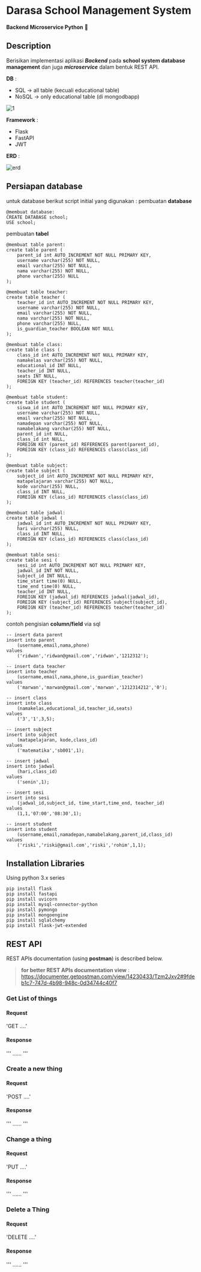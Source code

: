 # Darasa School Management System
**Backend Microservice Python** :wave:

## Description
Berisikan implementasi aplikasi _**Backend**_ pada **school system database management** dan juga _**microservice**_ dalam bentuk REST API.

**DB** :
* SQL  -> all table (kecuali educational table)
* NoSQL -> only educational table (di mongodbapp)
 
![1](https://user-images.githubusercontent.com/23287190/124367013-1ae2e700-dc7e-11eb-8197-02235191691f.png)

**Framework** :
* Flask  
* FastAPI 
* JWT

**ERD** :

![erd](https://user-images.githubusercontent.com/23287190/124358916-b78c9100-dc4c-11eb-8769-648a45f90435.png)

## Persiapan database
untuk database berikut script initial yang digunakan :
pembuatan **database**
```
@membuat database:
CREATE DATABASE school;
USE school;
```

pembuatan **tabel**
```
@membuat table parent:
create table parent (
    parent_id int AUTO_INCREMENT NOT NULL PRIMARY KEY,
    username varchar(255) NOT NULL,
    email varchar(255) NOT NULL,
    nama varchar(255) NOT NULL,
    phone varchar(255) NULL
);

@membuat table teacher:
create table teacher (
    teacher_id int AUTO_INCREMENT NOT NULL PRIMARY KEY,
    username varchar(255) NOT NULL,
    email varchar(255) NOT NULL,
    nama varchar(255) NOT NULL,
    phone varchar(255) NULL,
    is_guardian_teacher BOOLEAN NOT NULL
);

@membuat table class:
create table class (
    class_id int AUTO_INCREMENT NOT NULL PRIMARY KEY,
    namakelas varchar(255) NOT NULL,
    educational_id INT NULL,
    teacher_id INT NULL,
    seats INT NULL,
    FOREIGN KEY (teacher_id) REFERENCES teacher(teacher_id)
);

@membuat table student:
create table student (
    siswa_id int AUTO_INCREMENT NOT NULL PRIMARY KEY,
    username varchar(255) NOT NULL,
    email varchar(255) NOT NULL,
    namadepan varchar(255) NOT NULL,
    namabelakang varchar(255) NOT NULL,
    parent_id int NULL,
    class_id int NULL,
    FOREIGN KEY (parent_id) REFERENCES parent(parent_id),
    FOREIGN KEY (class_id) REFERENCES class(class_id)
);

@membuat table subject:
create table subject (
    subject_id int AUTO_INCREMENT NOT NULL PRIMARY KEY,
    matapelajaran varchar(255) NOT NULL,
    kode varchar(255) NULL,
    class_id INT NULL,
    FOREIGN KEY (class_id) REFERENCES class(class_id)
);

@membuat table jadwal:
create table jadwal (
    jadwal_id int AUTO_INCREMENT NOT NULL PRIMARY KEY,
    hari varchar(255) NULL,
    class_id INT NULL,
    FOREIGN KEY (class_id) REFERENCES class(class_id)
);

@membuat table sesi:
create table sesi (
    sesi_id int AUTO_INCREMENT NOT NULL PRIMARY KEY,
    jadwal_id INT NOT NULL,
    subject_id INT NULL,
    time_start time(0) NULL,
    time_end time(0) NULL,
    teacher_id INT NULL,
    FOREIGN KEY (jadwal_id) REFERENCES jadwal(jadwal_id),
    FOREIGN KEY (subject_id) REFERENCES subject(subject_id),
    FOREIGN KEY (teacher_id) REFERENCES teacher(teacher_id)
);

```

contoh pengisian **column/field** via sql
```
-- insert data parent
insert into parent 
	(username,email,nama,phone)
values
	('ridwan','ridwan@gmail.com','ridwan','1212312');
    
-- insert data teacher
insert into teacher
	(username,email,nama,phone,is_guardian_teacher)
values
	('marwan','marwan@gmail.com','marwan','1212314212','0');
    
-- insert class
insert into class
	(namakelas,educational_id,teacher_id,seats)
values
	('3','1',3,5);

-- insert subject
insert into subject
	(matapelajaran, kode,class_id)
values
	('matematika','sb001',1);
    
-- insert jadwal
insert into jadwal
	(hari,class_id)
values
	('senin',1);
    
-- insert sesi
insert into sesi
	(jadwal_id,subject_id, time_start,time_end, teacher_id)
values
	(1,1,'07:00','08:30',1);
    
-- insert student
insert into student
	(username,email,namadepan,namabelakang,parent_id,class_id)
values
	('riski','riski@gmail.com','riski','rohim',1,1);
```

## Installation Libraries
Using python 3.x series 
```
pip install flask
pip install fastapi
pip install uvicorn
pip install mysql-connector-python
pip install pymongo
pip install mongoengine
pip install sqlalchemy
pip install flask-jwt-extended
```

## REST API
REST APIs documentation (using **postman**) is described below.

> **for better REST APIs documentation view** : https://documenter.getpostman.com/view/14230433/Tzm2Jxv2#9fdeb1c7-747d-4b98-948c-0d34744c40f7

### Get List of things

#### Request
'GET ....'

#### Response
'''
......
'''

### Create a new thing

#### Request
'POST ....'

#### Response
'''
......
'''

### Change a thing

#### Request
'PUT ....'

#### Response
'''
......
'''

### Delete a Thing 

#### Request
'DELETE ....'

#### Response
'''
......
'''
